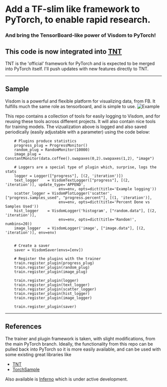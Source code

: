 # Add a TF-slim like framework to PyTorch, to enable rapid research.
### And bring the TensorBoard-like power of Visdom to PyTorch!

## This code is now integrated into [TNT](https://github.com/pytorch/tnt)
TNT is the 'official' framework for PyTorch and is expected to be merged into PyTorch itself. I'll push updates with new features directly to TNT.

---

## Sample
Visdom is a powerful and flexible platform for visualizing data, from FB. It fulfills much the same role as tensorboard, and is simple to use. 
![Example](https://user-images.githubusercontent.com/5157485/28799619-2bebef8c-75fe-11e7-898d-202a6c6d3239.png)


This repo contains a collection of tools for easily logging to Visdom, and for reusing these tools across different projects. It will also contain nice tools for training models. The vizualization above is logged and also saved periodically (easily adjustable with a parameter) using the code below:
```
    # Plugins produce statistics
    progress_plug = ProgressMonitor()
    random_plug = RandomMonitor(10000)
    image_plug = ConstantMonitor(data.coffee().swapaxes(0,2).swapaxes(1,2), "image")

    # Loggers are a special type of plugin which, surprise, logs the stats
    logger = Logger(["progress"], [(2, 'iteration')])
    text_logger    = VisdomTextLogger(["progress"], [(2, 'iteration')], update_type='APPEND',
                        env=env, opts=dict(title='Example logging'))
    scatter_logger = VisdomPlotLogger('scatter', ["progress.samples_used", "progress.percent"], [(1, 'iteration')],
                        env=env, opts=dict(title='Percent Done vs Samples Used'))
    hist_logger    = VisdomLogger('histogram', ["random.data"], [(2, 'iteration')],
                        env=env, opts=dict(title='Random!', numbins=20))
    image_logger   = VisdomLogger('image', ["image.data"], [(2, 'iteration')], env=env)


    # Create a saver
    saver = VisdomSaver(envs=[env])

    # Register the plugins with the trainer
    train.register_plugin(progress_plug)
    train.register_plugin(random_plug)
    train.register_plugin(image_plug)

    train.register_plugin(logger)
    train.register_plugin(text_logger)
    train.register_plugin(scatter_logger)
    train.register_plugin(hist_logger)
    train.register_plugin(image_logger)

    train.register_plugin(saver)
```


---
## References
 The trainer and plugin framework is taken, with slight modifications, from the main PyTorch branch. Ideally, the functionality from this repo can be pulled back into PyTorch so it is more easily available, and can be used with some existing great libraries like 
 - [TNT](http://github.com/PyTorch/tnt)
 - [TorchSample](http://github.com/ncullen93/torchsample)
 
 Also available is [Inferno](https://github.com/nasimrahaman/inferno) which is under active development.
